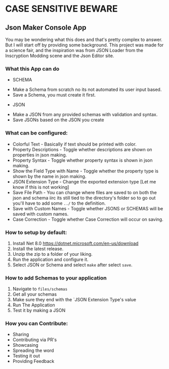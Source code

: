 # **CASE SENSITIVE BEWARE**
## Json Maker Console App

You may be wondering what this does and that's pretty complex to answer. But I will start off by providing some background. This project was made for a science fair, and the inspiration was from JSON Loader from the Inscryption Modding scene and the Json Editor site.

### What this App can do

* SCHEMA
- Make a Schema from scratch no its not automated its user input based.
- Save a Schema, you must create it first.
* JSON
- Make a JSON from any provided schemas with validation and syntax.
- Save JSONs based on the JSON you create

### What can be configured:

- Colorful Text - Basically if text should be printed with color.
- Property Descriptions - Toggle whether descriptions are shown on properties in json making.
- Property Syntax - Toggle whether property syntax is shown in json making.
- Show the Field Type with Name - Toggle whether the property type is shown by the name in json making.
- JSON Extension Type - Change the exported extension type [Let me know if this is not working]
- Save File Path - You can change where files are saved to on both the json and schema iirc its still tied to the directory's folder so to go out you'll have to add some `../` to the definition.
- Save with Custom Names - Toggle whether JSONS or SCHEMAS will be saved with custom names.
- Case Correction - Toggle whether Case Correction will occur on saving.

### How to setup by default:

1. Install Net 8.0 https://dotnet.microsoft.com/en-us/download
2. Install the latest release.
3. Unzip the zip to a folder of your liking.
4. Run the application and configure it.
5. Select JSON or Schema and select `make` after select `save`.

### How to add Schemas to your application

1. Navigate to `files/schemas`
2. Get all your schemas
3. Make sure they end with the `JSON Extension Type's value
4. Run The Application
5. Test it by making a JSON

### How you can Contribute:

* Sharing
* Contributing via PR's
* Showcasing
* Spreading the word
* Testing it out
* Providing Feedback
